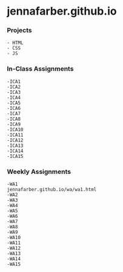 # jennafarber.github.io
### Projects
    - HTML
    - CSS
    - JS

### In-Class Assignments
    -ICA1
    -ICA2
    -ICA3
    -ICA4
    -ICA5
    -ICA6
    -ICA7
    -ICA8
    -ICA9
    -ICA10
    -ICA11
    -ICA12
    -ICA13
    -ICA14
    -ICA15

### Weekly Assignments
    -WA1
    jennafarber.github.io/wa/wa1.html
    -WA2
    -WA3
    -WA4
    -WA5
    -WA6
    -WA7
    -WA8
    -WA9
    -WA10
    -WA11
    -WA12
    -WA13
    -WA14
    -WA15